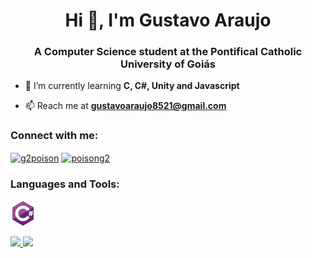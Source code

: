 <h1 align="center">Hi 👋, I'm Gustavo Araujo</h1>
<h3 align="center">A Computer Science student at the Pontifical Catholic University of Goiás</h3>

- 🌱 I’m currently learning **C, C#, Unity and Javascript**

- 📫 Reach me at **gustavoaraujo8521@gmail.com**

<h3 align="left">Connect with me:</h3>
<p align="left">
<a href="https://twitter.com/g2poison" target="blank"><img align="center" src="https://raw.githubusercontent.com/rahuldkjain/github-profile-readme-generator/master/src/images/icons/Social/twitter.svg" alt="g2poison" height="30" width="40" /></a>
<a href="https://discord.gg/poisong2" target="blank"><img align="center" src="https://raw.githubusercontent.com/rahuldkjain/github-profile-readme-generator/master/src/images/icons/Social/discord.svg" alt="poisong2" height="30" width="40" /></a>
</p>

<h3 align="left">Languages and Tools:</h3>
<p align="left"> <a href="https://www.w3schools.com/cs/" target="_blank" rel="noreferrer"> <img src="https://raw.githubusercontent.com/devicons/devicon/master/icons/csharp/csharp-original.svg" alt="csharp" width="40" height="40"/> </a> </p>

<div>
<a href="https://github.com/gustavoap3">
<img loading="lazy" height="180em" src="https://github-readme-stats.vercel.app/api/top-langs/?username=gustavoap3&layout=compact&langs_count=7&theme=dracula"/>
<img loading="lazy" height="180em" src="https://github-readme-stats.vercel.app/api?username=gustavoap3&show_icons=true&theme=dracula&include_all_commits=true&count_private=true"/>
</div>
